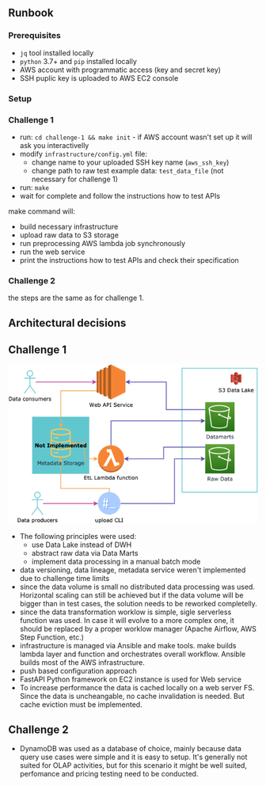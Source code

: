 ## Runbook

### Prerequisites

- `jq` tool installed locally
- `python` 3.7+ and `pip` installed locally
- AWS account with programmatic access (key and secret key)
- SSH puplic key is uploaded to AWS EC2 console

### Setup

### Challenge 1 

- run: `cd challenge-1 && make init` - if AWS account wasn't set up it will ask you interactivelly
- modify `infrastructure/config.yml` file:
    - change name to your uploaded SSH key name (`aws_ssh_key`)
    - change path to raw test example data: `test_data_file` (not necessary for challenge 1)
- run: `make`
- wait for complete and follow the instructions how to test APIs

make command will:
- build necessary infrastructure
- upload raw data to S3 storage
- run preprocessing AWS lambda job synchronously
- run the web service
- print the instructions how to test APIs and check their specification

### Challenge 2

the steps are the same as for challenge 1.

## Architectural decisions

## Challenge 1

![arch diagram](aiq-challenge.png)

- The following principles were used:
    - use Data Lake instead of DWH
    - abstract raw data via Data Marts
    - implement data processing in a manual batch mode
- data versioning, data lineage, metadata service weren't implemented due to challenge time limits
- since the data volume is small no distributed data processing was used. Horizontal scaling can still be achieved but if the data volume will be bigger than in test cases, the solution needs to be reworked completelly.
- since the data transformation worklow is simple, sigle serverless function was used. In case it will evolve to a more complex one, it should be replaced by a proper worklow manager (Apache Airflow, AWS Step Function, etc.)
- infrastructure is managed via Ansible and make tools. make builds lambda layer and function and orchestrates overall workflow. Ansible builds most of the AWS infrastructure.
- push based configuration approach
- FastAPI Python framework on EC2 instance is used for Web service
- To increase performance the data is cached locally on a web server FS. Since the data is uncheangable, no cache invalidation is needed. But cache eviction must be implemented.

## Challenge 2

- DynamoDB was used as a database of choice, mainly because data query use cases were simple and it is easy to setup. It's generally not suited for OLAP activities, but for this scenario it might be well suited, perfomance and pricing testing need to be conducted.
